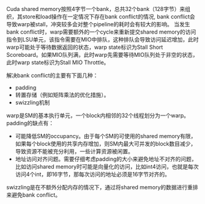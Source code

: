 Cuda shared memory按照4字节一个bank，总共32个bank（128字节）来组织，其store和load操作在一定情况下存在bank conflict的情况,
bank conflict会导致warp被stall，冲突较多会对整个pipeline的耗时会有较大的影响。
当发生bank conflict时，warp需要额外的一个cycle来重新提交shared memory的访问指令到LSU单元，该指令需要在MIO中排队，这种排队会导致访问延迟增加，此时warp可能处于等待数据返回的状态，warp state标识为Stall Short Scoreboard。如果MIO队列满，此时warp先需要等待MIO队列处于非空的状态，此时warp state标识为Stall MIO Throttle。

解决bank conflict的主要有下面几种：

- padding
- 转置存储（例如矩阵乘法的优化措施）。
- swizzling机制

warp是SM的基本执行单元，一个block内相邻的32个线程划分为一个warp。
padding的缺点有：
- 可能降低SM的occupancy。由于每个SM的可使用的shared memory有限，如果每个block使用的共享内存增加，则SM内最大可并发的block数目减少，导致资源不能被充分利用，一些计算资源被闲置。
- 地址访问对齐问题。需要仔细考虑padding的大小来避免地址不对齐的问题，比如访问shared memory时可能是向量化的访问，比如int4访问，也就是每次访问4个int，即16字节，那每次访问的地址必须是16字节对齐的。

swizzling是在不额外分配内存的情况下，通过将shared memory的数据进行重排来避免bank conflict。